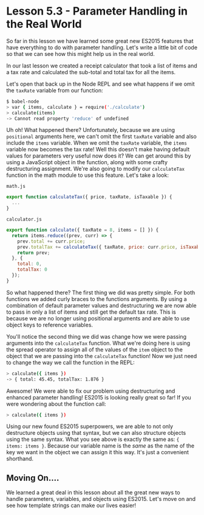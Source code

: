 # Lesson 5.3 - Parameter Handling in the Real World

So far in this lesson we have learned some great new ES2015 features that
have everything to do with parameter handling. Let's write a little bit of code
so that we can see how this might help us in the real world.

In our last lesson we created a receipt calculator that took a list of items
and a tax rate and calculated the sub-total and total tax for all the items.

Let's open that back up in the Node REPL and see what happens if we omit the
`taxRate` variable from our function:

```bash
$ babel-node
> var { items, calculate } = require('./calculate')
> calculate(items)
-> Cannot read property 'reduce' of undefined
```

Uh oh! What happened there? Unfortunately, because we are using `positional`
arguments here, we can't omit the first `taxRate` variable and also include
the `items` variable. When we omit the `taxRate` variable, the `items` variable
now becomes the tax rate! Well this doesn't make having default values for
parameters very useful now does it? We can get around this by using a JavaScript
object in the function, along with some crafty destructuring assignment. We're
also going to modify our `calculateTax` function in the math module to use this
feature. Let's take a look:

`math.js`

```js
export function calculateTax({ price, taxRate, isTaxable }) {
  ...
}
```

`calculator.js`

```js
export function calculate({ taxRate = 8, items = [] }) {
  return items.reduce((prev, curr) => {
    prev.total += curr.price;
    prev.totalTax += calculateTax({ taxRate, price: curr.price, isTaxable: curr.isTaxable });
    return prev;
  }, {
    total: 0,
    totalTax: 0
  });
}
```

So what happened there? The first thing we did was pretty simple. For both
functions we added curly braces to the functions arguments. By using a
combination of default parameter values and destructuring we are now able to
pass in only a list of items and still get the default tax rate. This is because we
are no longer using positional arguments and are able to use object keys to
reference variables.

You'll notice the second thing we did was change how we were passing arguments
into the `calculateTax` function. What we're doing here is using the spread
operator to assign all of the values of the `item` object to the object that
we are passing into the `calculateTax` function! Now we just need to change the
way we call the function in the REPL:

```bash
> calculate({ items })
-> { total: 45.45, totalTax: 1.876 }
```

Awesome! We were able to fix our problem using destructuring and enhanced
parameter handling! ES2015 is looking really great so far! If you were
wondering about the function call:

```bash
> calculate({ items })
```

Using our new found ES2015 superpowers, we are able to not only destructure
objects using that syntax, but we can also structure objects using the same
syntax. What you see above is exactly the same as: `{ items: items }`. Because
our variable name is the *same* as the name of the key we want in the object
we can assign it this way. It's just a convenient shorthand.

## Moving On....

We learned a great deal in this lesson about all the great new ways to handle
parameters, variables, and objects using ES2015. Let's move on and see how
template strings can make our lives easier!
